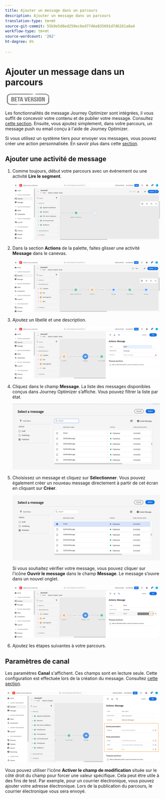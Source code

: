 ```yaml
---
title: Ajouter un message dans un parcours
description: Ajouter un message dans un parcours
translation-type: tm+mt
source-git-commit: 55b9e5d8ed259ec6ed7746e835691d7d6261a8a4
workflow-type: tm+mt
source-wordcount: '262'
ht-degree: 6%

---
```


# Ajouter un message dans un parcours

![](../assets/do-not-localize/badge.png)

Les fonctionnalités de message Journey Optimizer sont intégrées, il vous suffit de concevoir votre contenu et de publier votre message. Consultez [cette section](../get-started-content.md). Ensuite, vous ajoutez simplement, dans votre parcours, un message push ou email conçu à l&#39;aide de Journey Optimizer.

Si vous utilisez un système tiers pour envoyer vos messages, vous pouvez créer une action personnalisée. En savoir plus dans cette [section](../action/action.md).

## Ajouter une activité de message

1. Comme toujours, début votre parcours avec un événement ou une activité **Lire le segment**.

   ![](../assets/jo-message0.png)

1. Dans la section **Actions** de la palette, faites glisser une activité **Message** dans le canevas.

   ![](../assets/jo-message1.png)

1. Ajoutez un libellé et une description.

   ![](../assets/jo-message2.png)

1. Cliquez dans le champ **Message**. La liste des messages disponibles conçus dans Journey Optimizer s’affiche. Vous pouvez filtrer la liste par état.

   ![](../assets/jo-message3.png)

1. Choisissez un message et cliquez sur **Sélectionner**. Vous pouvez également créer un nouveau message directement à partir de cet écran en cliquant sur **Créer**.

   ![](../assets/jo-message4-ter.png)

   Si vous souhaitez vérifier votre message, vous pouvez cliquer sur l&#39;icône **Ouvrir le message** dans le champ **Message**. Le message s’ouvre dans un nouvel onglet.

   ![](../assets/jo-message4-bis.png)

1. Ajoutez les étapes suivantes à votre parcours.

## Paramètres de canal

Les paramètres **Canal** s&#39;affichent. Ces champs sont en lecture seule. Cette configuration est effectuée lors de la création du message. Consultez [cette section](../get-started-content.md).

![](../assets/jo-message4.png)

Vous pouvez utiliser l&#39;icône **Activer le champ de modification** située sur le côté droit du champ pour forcer une valeur spécifique. Cela peut être utile à des fins de test. Par exemple, pour un courrier électronique, vous pouvez ajouter votre adresse électronique. Lors de la publication du parcours, le courrier électronique vous sera envoyé.
